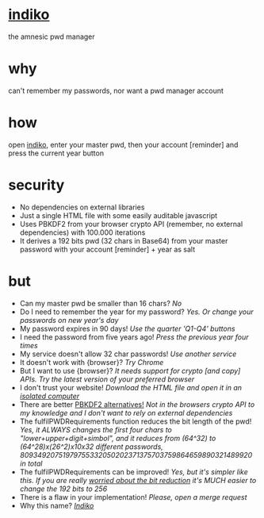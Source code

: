 # [indiko](https://ferfebles.github.io/indiko/)
the amnesic pwd manager

# why
can't remember my passwords, nor want a pwd manager account

# how
open [indiko](https://ferfebles.github.io/indiko/), enter your master pwd, then your account [reminder] and press the current year button

# security
* No dependencies on external libraries
* Just a single HTML file with some easily auditable javascript
* Uses PBKDF2 from your browser crypto API (remember, no external dependencies) with 100.000 iterations
* It derives a 192 bits pwd (32 chars in Base64) from your master password with your account [reminder] + year as salt

# but
* Can my master pwd be smaller than 16 chars? *No*
* Do I need to remember the year for my password? *Yes. Or change your passwords on new year's day*
* My password expires in 90 days! *Use the quarter 'Q1-Q4' buttons*
* I need the password from five years ago! *Press the previous year four times*
* My service doesn't allow 32 char passwords! *Use another service*
* It doesn't work with {browser}? *Try Chrome*
* But I want to use {browser}? *It needs support for crypto [and copy] APIs. Try the latest version of your preferred browser*
* I don't trust your website! *Download the HTML file and open it in an [isolated computer](https://en.wikipedia.org/wiki/Air_gap_(networking))*
* There are better [PBKDF2 alternatives!](https://en.wikipedia.org/wiki/PBKDF2#Alternatives_to_PBKDF2) *Not in the browsers crypto API to my knowledge and I don't want to rely on external dependencies*
* The fulfilPWDRequirements function reduces the bit length of the pwd! *Yes, it ALWAYS changes the first four chars to "lower+upper+digit+simbol", and it reduces from (64^32) to (64^28)x(26^2)x10x32 different passwords, 80934920751979755332050202371375703759864659890321489920 in total*
* The fulfilPWDRequirements can be improved! *Yes, but it's simpler like this. If you are really [worried about the bit reduction](https://xkcd.com/538/) it's MUCH easier to change the 192 bits to 256*
* There is a flaw in your implementation! *Please, open a merge request*
* Why this name? [*Indiko*](https://en.wiktionary.org/wiki/indiko)
